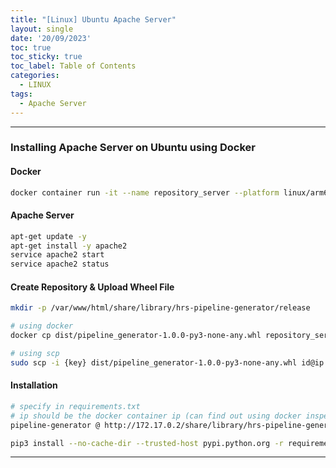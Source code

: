 ```yaml
---
title: "[Linux] Ubuntu Apache Server"
layout: single
date: '20/09/2023'
toc: true
toc_sticky: true
toc_label: Table of Contents
categories:
  - LINUX
tags:
  - Apache Server
---
```


---
### Installing Apache Server on Ubuntu using Docker

#### Docker

```bash
docker container run -it --name repository_server --platform linux/arm64 -p 80:80 ubuntu:22.04 bash
```

#### Apache Server
```bash
apt-get update -y
apt-get install -y apache2
service apache2 start
service apache2 status
```

#### Create Repository & Upload Wheel File
```bash
mkdir -p /var/www/html/share/library/hrs-pipeline-generator/release

# using docker
docker cp dist/pipeline_generator-1.0.0-py3-none-any.whl repository_server:/var/www/html/share/library/hrs-pipeline-generator/release/

# using scp
sudo scp -i {key} dist/pipeline_generator-1.0.0-py3-none-any.whl id@ip:/var/www/html/share/library/hrs-pipeline-generator/release/
```

#### Installation
```bash
# specify in requirements.txt
# ip should be the docker container ip (can find out using docker inspect)
pipeline-generator @ http://172.17.0.2/share/library/hrs-pipeline-generator/release/pipeline_generator-1.0.0-py3-none-any.whl

pip3 install --no-cache-dir --trusted-host pypi.python.org -r requirements.txt
```


---